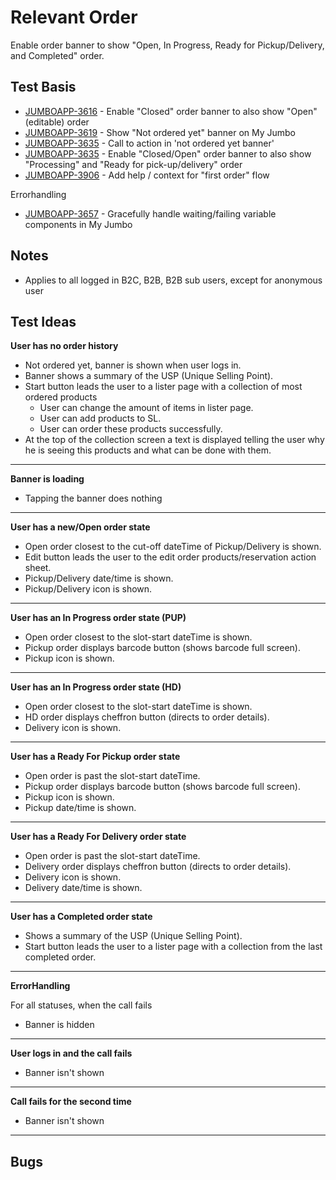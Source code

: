 # Relevant Order 
Enable order banner to show "Open, In Progress, Ready for Pickup/Delivery, and Completed" order.

## Test Basis


* [JUMBOAPP-3616](https://icemobile.atlassian.net/browse/JUMBOAPP-3616) - Enable "Closed" order banner to also show "Open" (editable) order
* [JUMBOAPP-3619](https://icemobile.atlassian.net/browse/JUMBOAPP-3619) - Show "Not ordered yet" banner on My Jumbo
* [JUMBOAPP-3635](https://icemobile.atlassian.net/browse/JUMBOAPP-3635) - Call to action in 'not ordered yet banner'
* [JUMBOAPP-3635](https://icemobile.atlassian.net/browse/JUMBOAPP-3618) - Enable "Closed/Open" order banner to also show "Processing" and "Ready for pick-up/delivery" order
* [JUMBOAPP-3906](https://icemobile.atlassian.net/browse/JUMBOAPP-3906) - Add help / context for "first order" flow

Errorhandling

* [JUMBOAPP-3657](https://icemobile.atlassian.net/browse/JUMBOAPP-3657) - Gracefully handle waiting/failing variable components in My Jumbo

## Notes

* Applies to all logged in B2C, B2B, B2B sub users, except for anonymous user

## Test Ideas

**User has no order history**

- Not ordered yet, banner is shown when user logs in.
- Banner shows a summary of the USP (Unique Selling Point).
- Start button leads the user to a lister page with a collection of most ordered products 
	* User can change the amount of items in lister page.
	* User can add products to SL.
	* User can order these products successfully.
- At the top of the collection screen a text is displayed telling the user why he is seeing this products and what can be done with them.

***

**Banner is loading**

- Tapping the banner does nothing

***

**User has a new/Open order state**

- Open order closest to the cut-off dateTime of Pickup/Delivery is shown.
- Edit button leads the user to the edit order products/reservation action sheet.
- Pickup/Delivery date/time is shown.
- Pickup/Delivery icon is shown.

***

**User has an In Progress order state (PUP)**

- Open order closest to the slot-start dateTime is shown.
- Pickup order displays barcode button (shows barcode full screen).
- Pickup icon is shown.

***

**User has an In Progress order state (HD)**

- Open order closest to the slot-start dateTime is shown.
- HD order displays cheffron button (directs to order details).
- Delivery icon is shown.

***

**User has a Ready For Pickup order state**

- Open order is past the slot-start dateTime.
- Pickup order displays barcode button (shows barcode full screen).
- Pickup icon is shown.
- Pickup date/time is shown.

***

**User has a Ready For Delivery order state**

- Open order is past the slot-start dateTime.
- Delivery order displays cheffron button (directs to order details).
- Delivery icon is shown.
- Delivery date/time is shown.

***

**User has a Completed order state**

- Shows a summary of the USP (Unique Selling Point).
- Start button leads the user to a lister page with a collection from the last completed order.

***

**ErrorHandling**

For all statuses, when the call fails

- Banner is hidden

***

**User logs in and the call fails**

- Banner isn't shown

***

**Call fails for the second time**

- Banner isn't shown

***

## Bugs

